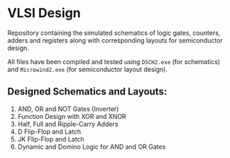 # **VLSI Design**
Repository containing the simulated schematics of logic gates, counters, adders and registers along with corresponding layouts for semiconductor design.

All files have been compiled and tested using `DSCH2.exe` (for schematics) and `Microwind2.exe` (for semiconductor layout design).

## **Designed Schematics and Layouts:**

1. AND, OR and NOT Gates (Inverter)
2. Function Design with XOR and XNOR
3. Half, Full and Ripple-Carry Adders
4. D Flip-Flop and Latch
5. JK Flip-Flop and Latch
6. Dynamic and Domino Logic for AND and OR Gates
